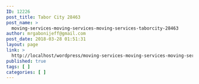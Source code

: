 ```yaml
---
ID: 12226
post_title: Tabor City 28463
post_name: >
  moving-services-moving-services-moving-services-taborcity-28463
author: mrgabonijeff@gmail.com
post_date: 2018-03-28 01:51:31
layout: page
link: >
  http://localhost/wordpress/moving-services-moving-services-moving-services-taborcity-28463/
published: true
tags: [ ]
categories: [ ]
---
```


